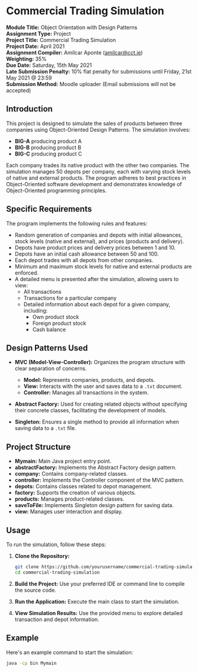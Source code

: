 # Commercial Trading Simulation

**Module Title:** Object Orientation with Design Patterns  
**Assignment Type:** Project  
**Project Title:** Commercial Trading Simulation  
**Project Date:** April 2021  
**Assignment Compiler:** Amilcar Aponte (amilcar@cct.ie)  
**Weighting:** 35%  
**Due Date:** Saturday, 15th May 2021  
**Late Submission Penalty:** 10% flat penalty for submissions until Friday, 21st May 2021 @ 23:59  
**Submission Method:** Moodle uploader (Email submissions will not be accepted)

## Introduction

This project is designed to simulate the sales of products between three companies using Object-Oriented Design Patterns. The simulation involves:

- **BIG-A** producing product A
- **BIG-B** producing product B
- **BIG-C** producing product C

Each company trades its native product with the other two companies. The simulation manages 50 depots per company, each with varying stock levels of native and external products. The program adheres to best practices in Object-Oriented software development and demonstrates knowledge of Object-Oriented programming principles.

## Specific Requirements

The program implements the following rules and features:

- Random generation of companies and depots with initial allowances, stock levels (native and external), and prices (products and delivery).
- Depots have product prices and delivery prices between 1 and 10.
- Depots have an initial cash allowance between 50 and 100.
- Each depot trades with all depots from other companies.
- Minimum and maximum stock levels for native and external products are enforced.
- A detailed menu is presented after the simulation, allowing users to view:
  - All transactions
  - Transactions for a particular company
  - Detailed information about each depot for a given company, including:
    - Own product stock
    - Foreign product stock
    - Cash balance

## Design Patterns Used

- **MVC (Model-View-Controller):** Organizes the program structure with clear separation of concerns.
  - **Model:** Represents companies, products, and depots.
  - **View:** Interacts with the user and saves data to a `.txt` document.
  - **Controller:** Manages all transactions in the system.

- **Abstract Factory:** Used for creating related objects without specifying their concrete classes, facilitating the development of models.

- **Singleton:** Ensures a single method to provide all information when saving data to a `.txt` file.

## Project Structure

- **Mymain:** Main Java project entry point.
- **abstractFactory:** Implements the Abstract Factory design pattern.
- **company:** Contains company-related classes.
- **controller:** Implements the Controller component of the MVC pattern.
- **depots:** Contains classes related to depot management.
- **factory:** Supports the creation of various objects.
- **products:** Manages product-related classes.
- **saveToFile:** Implements Singleton design pattern for saving data.
- **view:** Manages user interaction and display.

## Usage

To run the simulation, follow these steps:

1. **Clone the Repository:**
    ```bash
    git clone https://github.com/yourusername/commercial-trading-simulation.git
    cd commercial-trading-simulation
    ```

2. **Build the Project:**
    Use your preferred IDE or command line to compile the source code.

3. **Run the Application:**
    Execute the main class to start the simulation.

4. **View Simulation Results:**
    Use the provided menu to explore detailed transaction and depot information.

## Example

Here's an example command to start the simulation:

```bash
java -cp bin Mymain
